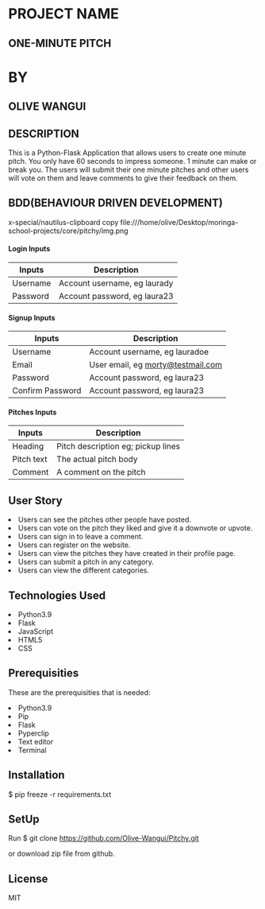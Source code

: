 # PROJECT NAME
## ONE-MINUTE PITCH

# BY
## OLIVE WANGUI

## DESCRIPTION
This is a Python-Flask Application that allows users to create one minute pitch. You only have 60 seconds to impress someone. 1 minute can make or break you. The users will submit their one minute pitches and other users will vote on them and leave comments to give their feedback on them.

## BDD(BEHAVIOUR DRIVEN DEVELOPMENT)
x-special/nautilus-clipboard
copy
file:///home/olive/Desktop/moringa-school-projects/core/pitchy/img.png

#### Login Inputs
| Inputs     |       Description  |
|------------|--------------------|
| Username   | Account username, eg laurady|
| Password   | Account password, eg laura23|

#### Signup Inputs
|  Inputs    |       Description      |
|------------|------------------------|
| Username   | Account username, eg lauradoe|
| Email      |User email, eg morty@testmail.com|
| Password   |  Account password, eg laura23  |
|Confirm Password| Account password, eg laura23|

#### Pitches Inputs
|   Inputs   |    Description      |
|------------|---------------------|
| Heading   |Pitch description eg; pickup lines|
| Pitch text |  The actual pitch body |
| Comment    | A comment on the pitch  |

## User Story
<li> Users can see the pitches other people have posted.
<li> Users can vote on the pitch they liked and give it a downvote or upvote.
<li> Users can sign in to leave a comment.
<li> Users can register on the website.
<li> Users can view the pitches they have created in their profile page.
<li> Users can submit a pitch in any category.
<li> Users can view the different categories.

## Technologies Used
<li> Python3.9
<li> Flask
<li> JavaScript
<li> HTML5
<li> CSS

## Prerequisities
These are the prerequisities that is needed:
  <li> Python3.9
  <li> Pip
  <li> Flask
  <li> Pyperclip
  <li> Text editor
  <li> Terminal

  ## Installation

  $ pip freeze -r requirements.txt

  ## SetUp
  Run $ git clone https://github.com/Olive-Wangui/Pitchy.git

  or download zip file from github.

  ## License
  MIT